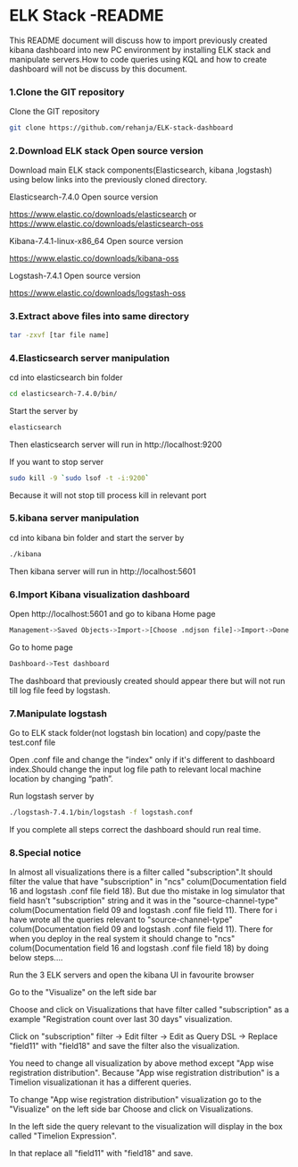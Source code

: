 # ELK Stack -README

This README document will discuss how to import previously created kibana dashboard into new PC environment by installing ELK stack and manipulate servers.How to code queries using KQL and how to create dashboard will not be discuss by this document.
### 1.Clone the GIT repository
Clone the GIT repository 
```sh
git clone https://github.com/rehanja/ELK-stack-dashboard
```
### 2.Download ELK stack Open source version 
Download main ELK stack components(Elasticsearch, kibana ,logstash) using below links into the previously cloned directory.

Elasticsearch-7.4.0 Open source version

https://www.elastic.co/downloads/elasticsearch or https://www.elastic.co/downloads/elasticsearch-oss

Kibana-7.4.1-linux-x86_64 Open source version

https://www.elastic.co/downloads/kibana-oss

Logstash-7.4.1 Open source version

https://www.elastic.co/downloads/logstash-oss

### 3.Extract above files into same directory
```sh
tar -zxvf [tar file name]
```
### 4.Elasticsearch server manipulation

cd into elasticsearch bin folder
```sh
cd elasticsearch-7.4.0/bin/
```
Start the server by
```sh
elasticsearch
```
Then elasticsearch server will run in http://localhost:9200 

If you want to stop server 
```sh
sudo kill -9 `sudo lsof -t -i:9200`
```
Because it will not stop till process kill in relevant port
### 5.kibana server manipulation
cd into kibana bin folder and start the server by
```sh
./kibana
```
Then kibana server will run in http://localhost:5601
### 6.Import Kibana visualization dashboard

Open http://localhost:5601 and go to kibana Home page 
```sh
Management->Saved Objects->Import->[Choose .ndjson file]->Import->Done
```
Go to home page
```sh 
Dashboard->Test dashboard 
```
The dashboard that previously created should appear there but will not run till log file feed by logstash.
### 7.Manipulate logstash 

Go to ELK stack folder(not logstash bin location) and copy/paste  the test.conf file


Open .conf file and change the "index" only if it's different to dashboard index.Should change the input log file path to relevant local machine location by changing “path”.

Run logstash server by
```sh
./logstash-7.4.1/bin/logstash -f logstash.conf
```
If you complete all steps correct the dashboard should run real time.


### 8.Special notice
In almost all visualizations there is a filter called "subscription".It should filter the value that have "subscription"
in "ncs" colum(Documentation field 16 and logstash .conf file field 18). But due tho mistake in log simulator that field hasn't "subscription" string and it was in the "source-channel-type" colum(Documentation field 09 and logstash .conf file field 11). There for i have wrote all the queries relevant to  "source-channel-type" colum(Documentation field 09 and logstash .conf file field 11). There for when you deploy in the real system it should change to "ncs" colum(Documentation field 16 and logstash .conf file field 18) by doing below steps....

Run the 3 ELK servers and open the kibana UI in favourite browser

Go to the "Visualize" on the left side bar

Choose and click on Visualizations that have filter called "subscription" as a example "Registration count over last 30 days" visualization.

Click on "subscription" filter -> Edit filter -> Edit as Query DSL -> Replace "field11" with "field18" and save the filter also the visualization.

You need to change all visualization by above method except "App wise registration distribution". Because "App wise registration distribution" is a Timelion visualizationan it has a different queries.

To change "App wise registration distribution" visualization go to the "Visualize" on the left side bar Choose and click on Visualizations.

In the left side the query relevant to the visualization will display in the box called "Timelion Expression".

In that replace all "field11" with "field18" and save.



